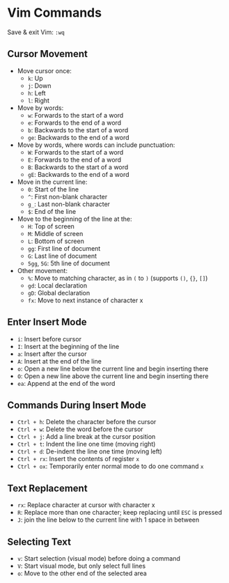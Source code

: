 # Vim Commands

Save & exit Vim: `:wq`

## Cursor Movement

- Move cursor once:
  - `k`: Up
  - `j`: Down
  - `h`: Left
  - `l`: Right
- Move by words:
  - `w`: Forwards to the start of a word
  - `e`: Forwards to the end of a word
  - `b`: Backwards to the start of a word
  - `ge`: Backwards to the end of a word
- Move by words, where words can include punctuation:
  - `W`: Forwards to the start of a word
  - `E`: Forwards to the end of a word
  - `B`: Backwards to the start of a word
  - `gE`: Backwards to the end of a word
- Move in the current line:
  - `0`: Start of the line
  - `^`: First non-blank character
  - `g_`: Last non-blank character
  - `$`: End of the line
- Move to the beginning of the line at the:
  - `H`: Top of screen
  - `M`: Middle of screen
  - `L`: Bottom of screen
  - `gg`: First line of document
  - `G`: Last line of document
  - `5gg`, `5G`: 5th line of document
- Other movement:
  - `%`: Move to matching character, as in `(` to `)` (supports `()`, `{}`, `[]`)
  - `gd`: Local declaration
  - `gD`: Global declaration
  - `fx`: Move to next instance of character x

## Enter Insert Mode

- `i`: Insert before cursor
- `I`: Insert at the beginning of the line
- `a`: Insert after the cursor
- `A`: Insert at the end of the line
- `o`: Open a new line below the current line and begin inserting there
- `O`: Open a new line above the current line and begin inserting there
- `ea`: Append at the end of the word

## Commands During Insert Mode

- `Ctrl + h`: Delete the character before the cursor
- `Ctrl + w`: Delete the word before the cursor
- `Ctrl + j`: Add a line break at the cursor position
- `Ctrl + t`: Indent the line one time (moving right)
- `Ctrl + d`: De-indent the line one time (moving left)
- `Ctrl + rx`: Insert the contents of register `x`
- `Ctrl + ox`: Temporarily enter normal mode to do one command `x`

## Text Replacement

- `rx`: Replace character at cursor with character x
- `R`: Replace more than one character; keep replacing until `ESC` is pressed
- `J`: join the line below to the current line with 1 space in between

## Selecting Text

- `v`: Start selection (visual mode) before doing a command
- `V`: Start visual mode, but only select full lines
- `o`: Move to the other end of the selected area
